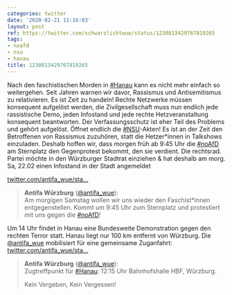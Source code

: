 ```yaml
---
categories: twitter
date: '2020-02-21 11:16:03'
layout: post
ref: https://twitter.com/schwarzlichtwue/status/1230813429767819265
tags:
- noafd
- nsu
- hanau
title: 1230813429767819265
---
```

Nach den faschistischen Morden in [#Hanau](/t/hanau) kann es nicht mehr einfach so weitergehen. Seit Jahren warnen wir davor, Rassismus und Antisemitismus zu relativieren.
Es ist Zeit zu handeln! Rechte Netzwerke müssen konsequent aufgelöst werden, die Zivilgesellschaft muss nun endlich jede rassistische Demo, jeden Infostand und jede rechte Hetzveranstaltung konsequent beantworten.
Der Verfassungsschutz ist eher Teil des Problems und gehört aufgelöst. Öffnet endlich die [#NSU](/t/nsu)-Akten! Es ist an der Zeit den Betroffenen von Rassismus zuzuhören, statt die Hetzer\*innen in Talkshows einzuladen.
Deshalb hoffen wir, dass morgen früh ab 9:45 Uhr die [#noAfD](/t/noafd) am Sternplatz den Gegenprotest bekommt, den sie verdient. Die rechtsrad. Partei möchte in den Würzburger Stadtrat einziehen &amp; hat deshalb am morg. Sa, 22.02 einen Infostand in der Stadt angemeldet

[twitter.com/antifa_wue/sta…](https://twitter.com/antifa_wue/status/1230809678382280709?s=19)
> <b>Antifa Würzburg</b> ([@antifa_wue](https://twitter.com/antifa_wue)):  
>Am morgigen Samstag wollen wir uns wieder den Faschist\*innen entgegenstellen. Kommt um 9:45 Uhr zum Sternplatz und protestiert mit uns gegen die [#noAfD](/t/noafd)!   


Um 14 Uhr findet in Hanau eine Bundesweite Demonstration gegen den rechten Terror statt. Hanau liegt nur 100 km entfernt von Würzburg. Die [@antifa_wue](https://twitter.com/antifa_wue) mobilisiert für eine gemeinsame Zuganfahrt: [twitter.com/antifa_wue/sta…](https://twitter.com/antifa_wue/status/1230809692265500673?s=19)
> <b>Antifa Würzburg</b> ([@antifa_wue](https://twitter.com/antifa_wue)):  
>Zugtreffpunkt für [#Hanau](/t/hanau): 12:15 Uhr Bahnhofshalle HBF, Würzburg.  
>  
>  
>  
>Kein Vergeben, Kein Vergessen!   

